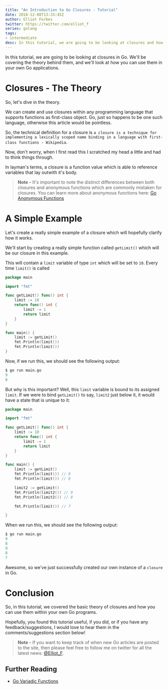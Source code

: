 ```yaml
---
title: "An Introduction to Go Closures - Tutorial"
date: 2018-12-08T13:33:45Z
author: Elliot Forbes
twitter: https://twitter.com/elliot_f
series: golang
tags:
- intermediate
desc: In this tutorial, we are going to be looking at closures and how you can use them within your own Go applications.
---
```


In this tutorial, we are going to be looking at closures in Go. We'll be covering the theory behind them, and we'll look at how you can use them in your own Go applications. 

# Closures - The Theory

So, let's dive in the theory. 

We can create and use closures within any programming language that supports functions as first-class object. Go, just so happens to be one such language, otherwise this article would be pointless. 

So, the technical definition for a closure is `a closure is a technique for implementing a lexically scoped name binding in a language with first-class functions - Wikipedia`. 

Now, don't worry, when I first read this I scratched my head a little and had to think things through. 

In layman's terms, a closure is a function value which is able to reference variables that lay outwith it's body. 

> **Note -** It's important to note the distinct differences between both closures and anonymous functions which are commonly mistaken for closures. You can learn more about anonymous functions here: [Go Anonymous Functions](/golang/go-functions-tutorial/#anonymous-functions)

# A Simple Example

Let's create a really simple example of a closure which will hopefully clarify how it works. 

We'll start by creating a really simple function called `getLimit()` which will be our closure in this example. 

This will contain a `limit` variable of type `int` which will be set to `10`. Every time `limit()` is called

```go
package main

import "fmt"

func getLimit() func() int {
	limit := 10
	return func() int {
		limit -= 1
		return limit
	}
}

func main() {
	limit := getLimit()
	fmt.Println(limit())
	fmt.Println(limit())
}

```

Now, if we run this, we should see the following output:

```s
$ go run main.go
9
8
```

But why is this important? Well, this `limit` variable is bound to its assigned `limit`. If we were to bind `getLimit()` to say, `limit2` just below it, it would have a state that is unique to it:

```go
package main

import "fmt"

func getLimit() func() int {
	limit := 10
	return func() int {
		limit -= 1
		return limit
	}
}

func main() {
	limit := getLimit()
	fmt.Println(limit()) // 9
	fmt.Println(limit()) // 8

	limit2 := getLimit()
	fmt.Println(limit2()) // 9
	fmt.Println(limit2()) // 8

	fmt.Println(limit()) // 7

}
```

When we run this, we should see the following output:

```s
$ go run main.go
9
8
9
8
7
```

Awesome, so we've just successfully created our own instance of a `closure` in Go. 

# Conclusion

So, in this tutorial, we covered the basic theory of closures and how you can use them within your own Go programs. 

Hopefully, you found this tutorial useful, if you did, or if you have any feedback/suggestions, I would love to hear them in the comments/suggestions section below!

> **Note -** If you want to keep track of when new Go articles are posted to the site, then please feel free to follow me on twitter for all the latest news: [@Elliot_F](https://twitter.com/elliot_f).

## Further Reading

* [Go Variadic Functions](/golang/go-variadic-function-tutorial/)


